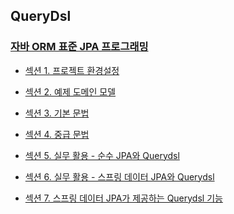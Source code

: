 ## QueryDsl

### [자바 ORM 표준 JPA 프로그래밍](https://www.inflearn.com/course/querydsl-%EC%8B%A4%EC%A0%84/dashboard)

* [섹션 1. 프로젝트 환경설정](https://github.com/dididiri1/querydsl/blob/main/study/01_project_setting.md)


* [섹션 2. 예제 도메인 모델](https://github.com/dididiri1/querydsl/blob/main/study/02_domain_model.md)


* [섹션 3. 기본 문법](https://github.com/dididiri1/querydsl/blob/main/study/03_basic_grammar.md)


* [섹션 4. 중급 문법](https://github.com/dididiri1/querydsl/blob/main/study/04_intermediate_grammar.md)


* [섹션 5. 실무 활용 - 순수 JPA와 Querydsl](https://github.com/dididiri1/querydsl/blob/main/study/05_jpa_and_querydsl.md)


* [섹션 6. 실무 활용 - 스프링 데이터 JPA와 Querydsl]()


* [섹션 7. 스프링 데이터 JPA가 제공하는 Querydsl 기능]()
